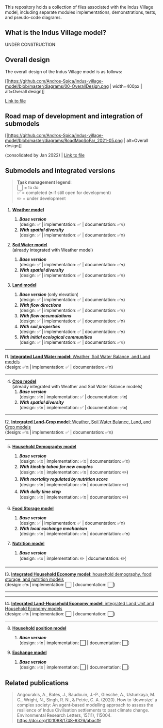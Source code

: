 This repository holds a collection of files associated with the Indus Village model, including separate modules implementations, demonstrations, tests, and pseudo-code diagrams.

## What is the Indus Village model?

UNDER CONSTRUCTION

## Overall design

The overall design of the Indus Village model is as follows:

[[https://github.com/Andros-Spica/indus-village-model/blob/master/diagrams/00-OverallDesign.png | width=400px | alt=Overall design]]

[Link to file](https://https://github.com/Andros-Spica/indus-village-model/blob/master/diagrams/00-OverallDesign.png)

## Road map of development and integration of submodels

[[https://github.com/Andros-Spica/indus-village-model/blob/master/diagrams/RoadMapSoFar_2021-05.png | alt=Overall design]]

(consolidated by Jan 2022) | [Link to file](https://https://github.com/Andros-Spica/indus-village-model/blob/master/diagrams/RoadMapSoFar_2021-05.png)

## Submodels and integrated versions

> **Task management legend**:  
> ⬜️ = to do  
> ✅ = completed (🔛 if still open for development)  
> ✏️ = under development  

1. [**Weather model**](https://github.com/Andros-Spica/indus-village-model/wiki/1.-Weather-model)
    1. _**Base version**_  
        (design: ✅ | implementation: ✅ | documentation: ✅🔛)  
    2. _**With spatial diversity**_  
        (design: ✅ | implementation: ✅ | documentation: ✅🔛)  

2. [**Soil Water model**](https://github.com/Andros-Spica/indus-village-model/wiki/2.-Soil-Water-model)   
(already integrated with Weather model)  
    1. _**Base version**_  
        (design: ✅ | implementation: ✅ | documentation: ✅🔛)  
    2. _**With spatial diversity**_  
        (design: ✅ | implementation: ✅ | documentation: ✅🔛)  

3. [**Land model**](https://github.com/Andros-Spica/indus-village-model/wiki/3.-Land-model)  
    1. _**Base version**_ (only elevation)  
        (design: ✅ | implementation: ✅ | documentation: ✅🔛)  
    2. _**With flow directions**_  
        (design: ✅ | implementation: ✅ | documentation: ✅🔛)  
    3. _**With flow accumulations**_  
        (design: ✅ | implementation: ✅ | documentation: ✅🔛)  
    4. _**With soil properties**_  
        (design: ✅ | implementation: ✅ | documentation: ✅🔛)  
    5. _**With initial ecological communities**_  
        (design: ✅ | implementation: ✅ | documentation: ✅🔛)   

---

I1. [**Integrated Land Water model**: Weather, Soil Water Balance, and Land models](https://github.com/Andros-Spica/indus-village-model/wiki/I1.-Integrated-Land-Water-model)  
        (design: ✅🔛 | implementation: ✅ | documentation: ✅🔛)  

---

4. [**Crop model**](https://github.com/Andros-Spica/indus-village-model/wiki/4.-Crop-model)   
(already integrated with Weather and Soil Water Balance models)  
    1. _**Base version**_  
        (design: ✅🔛 | implementation: ✅ | documentation: ✅🔛)  
    2. _**With spatial diversity**_  
        (design: ✅🔛 | implementation: ✅ | documentation: ✅🔛)  

---

I2. [**Integrated Land-Crop model**: Weather, Soil Water Balance, Land, and Crop models](https://github.com/Andros-Spica/indus-village-model/wiki/I1.-Integrated-Land-Crop-model)  
        (design: ✅🔛 | implementation: ✅ | documentation: ✅🔛)

---

5. [**Household Demography model**](https://github.com/Andros-Spica/indus-village-model/wiki/5.-Household-Demography-model)
    1. _**Base version**_  
        (design: ✅🔛 | implementation: ✅🔛 | documentation: ✅🔛)  
    2. _**With kinship taboo for new couples**_  
        (design: ✅🔛 | implementation: ✅🔛 | documentation: ✏️)  
    3. _**With mortality regulated by nutrition score**_  
        (design: ✅🔛 | implementation: ✅🔛 | documentation: ✏️)
    4. _**With daily time step**_  
        (design: ✅🔛 | implementation: ✅🔛 | documentation: ✏️)    

6. [**Food Storage model**](https://github.com/Andros-Spica/indus-village-model/wiki/6.-Food-Storage-model)
    1. _**Base version**_  
        (design: ✅ | implementation: ✅ | documentation: ✅🔛)  
    2. _**With local exchange mechanism**_  
        (design: ✅🔛 | implementation: ✅🔛 | documentation: ✅🔛)  

7. [**Nutrition model**](https://github.com/Andros-Spica/indus-village-model/wiki/7.-Nutrition-model)
    1. _**Base version**_  
        (design: ✅🔛 | implementation: ✏️ | documentation: ✏️) 

---

I3. [**Integrated Household Economy model**: household demography, food storage, and nutrition models](https://github.com/Andros-Spica/indus-village-model/wiki/I3.-Integrated-Household-Economy-model)  
        (design: ✅🔛 | implementation: ⬜️ | documentation: ⬜️)  

---

---

I4. [**Integrated Land-Household Economy model**: integrated Land Unit and Household Economy models](https://github.com/Andros-Spica/indus-village-model/wiki/I4.-Integrated-Land-Household-Economy-model)  
        (design: ✅🔛 | implementation: ⬜️ | documentation: ⬜️)  

---

8. [**Household position model**](https://github.com/Andros-Spica/indus-village-model/wiki/8.-Household-position-model)  
    1. _**Base version**_  
        (design: ✅🔛 | implementation: ⬜️ | documentation: ⬜️)  

9. [**Exchange model**](https://github.com/Andros-Spica/indus-village-model/wiki/9.-Exchange-model)  
    1. _**Base version**_  
        (design: ✅🔛 | implementation: ⬜️ | documentation: ⬜️)  

## Related publications

> Angourakis, A., Bates, J., Baudouin, J.-P., Giesche, A., Ustunkaya, M. C., Wright, N., Singh, R. N., & Petrie, C. A. (2020). How to ‘downsize’ a complex society: An agent-based modelling approach to assess the resilience of Indus Civilisation settlements to past climate change. Environmental Research Letters, 15(11), 115004. https://doi.org/10.1088/1748-9326/abacf9
